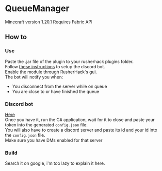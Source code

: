 # QueueManager
Minecraft version 1.20.1
Requires Fabric API  
## How to
### Use
Paste the .jar file of the plugin to your rusherhack plugins folder.  
Follow [these instructions](https://github.com/GabiRP/QueueManager/tree/rusher#discord-bot) to setup the discord bot.  
Enable the module through RusherHack's gui.  
The bot will notify you when:
- You disconnect from the server while on queue
- You are close to or have finished the queue
### Discord bot
[Here](https://discord.com/developers/docs/getting-started#step-1-creating-an-app)  
Once you have it, run the C# application, wait for it to close and paste your token into the generated ``config.json`` file.  
You will also have to create a discord server and paste its id and your id into the ``config.json`` file.  
Make sure you have DMs enabled for that server
### Build
Search it on google, i'm too lazy to explain it here.  
